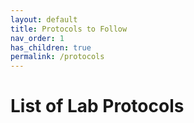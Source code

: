 ```yaml
---
layout: default
title: Protocols to Follow
nav_order: 1
has_children: true
permalink: /protocols
---
```


# List of Lab Protocols

